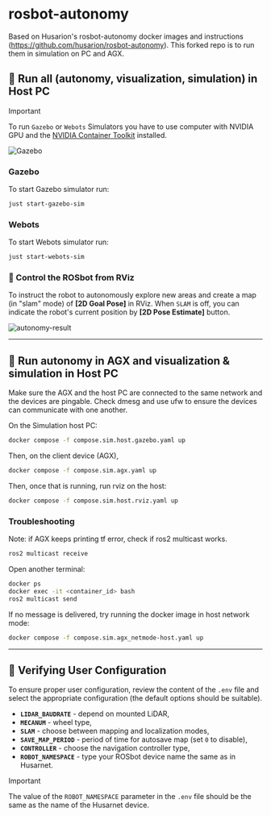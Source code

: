 # rosbot-autonomy

Based on Husarion's rosbot-autonomy docker images and instructions (https://github.com/husarion/rosbot-autonomy). This forked repo is to run them in simulation on PC and AGX.


## 🤖 Run all (autonomy, visualization, simulation) in Host PC

> [!IMPORTANT]
> To run `Gazebo` or `Webots` Simulators you have to use computer with NVIDIA GPU and the [NVIDIA Container Toolkit](https://docs.nvidia.com/datacenter/cloud-native/container-toolkit/install-guide.html) installed.

![Gazebo](https://github-readme-figures.s3.eu-central-1.amazonaws.com/rosbot/rosbot-autonomy/gazebo-rviz.png)

### Gazebo

To start Gazebo simulator run:

```bash
just start-gazebo-sim
```

### Webots

To start Webots simulator run:

```bash
just start-webots-sim
```

### 🚗 Control the ROSbot from RViz

To instruct the robot to autonomously explore new areas and create a map (in "slam" mode) of **[2D Goal Pose]** in RViz. When `SLAM` is off, you can indicate the robot's current position by **[2D Pose Estimate]** button.

![autonomy-result](https://github-readme-figures.s3.eu-central-1.amazonaws.com/rosbot/rosbot-autonomy/autonomy-result-rviz.gif)

------


## 🤖 Run autonomy in AGX and visualization & simulation in Host PC
Make sure the AGX and the host PC are connected to the same network and the devices are pingable. Check dmesg and use ufw to ensure the devices can communicate with one another. 

On the Simulation host PC: 

```bash
docker compose -f compose.sim.host.gazebo.yaml up
```

Then, on the client device (AGX), 
```bash
docker compose -f compose.sim.agx.yaml up
```

Then, once that is running, run rviz on the host: 

```bash
docker compose -f compose.sim.host.rviz.yaml up
```

### Troubleshooting 
Note: if AGX keeps printing tf error, check if ros2 multicast works.
```bash
ros2 multicast receive
```
Open another terminal:
```bash
docker ps
docker exec -it <container_id> bash
ros2 multicast send
```
If no message is delivered, try running the docker image in host network mode:
```bash
docker compose -f compose.sim.agx_netmode-host.yaml up
```
------


## 🔧 Verifying User Configuration

To ensure proper user configuration, review the content of the `.env` file and select the appropriate configuration (the default options should be suitable).

- **`LIDAR_BAUDRATE`** - depend on mounted LiDAR,
- **`MECANUM`** - wheel type,
- **`SLAM`** - choose between mapping and localization modes,
- **`SAVE_MAP_PERIOD`** - period of time for autosave map (set `0` to disable),
- **`CONTROLLER`** - choose the navigation controller type,
- **`ROBOT_NAMESPACE`** - type your ROSbot device name the same as in Husarnet.

> [!IMPORTANT]
> The value of the `ROBOT_NAMESPACE` parameter in the `.env` file should be the same as the name of the Husarnet device.


